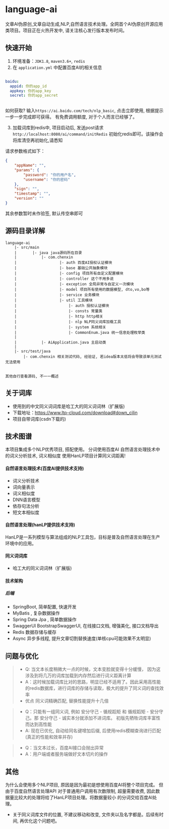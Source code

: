 # language-ai
文章AI伪原创,文章自动生成,NLP,自然语言技术处理。全网首个AI伪原创开源应用类项目。项目正在火热开发中, 请关注核心发行版本发布时间。

## 快速开始
1. 环境准备：`JDK1.8`, `maven3.6+`, `redis`
2. 在 `application.yml` 中配置百度AI的相关信息
```yaml

baidu:
  appid: 你的app_id
  appkey: 你的app_key
  secret: 你的app_secret
  
```
如何获取? 输入`https://ai.baidu.com/tech/nlp_basic`, 点击立即使用, 根据提示一步一步完成即可获得。
有免费调用额度, 对于个人而言已经够了。

3. 加载词库到redis中, 项目启动后, 发送post请求`http://localhost:8080/ai/command/initRedis` 初始化redis即可。该操作会将库清空再初始化,请悉知

请求参数格式如下：
```json
{
	"appName": "",
	"params": {
		"password": "你的用户名",
		"username": "你的密码"
	},
	"sign": "",
	"timestamp": "",
	"version": ""
}
```

其余参数暂时未作验签, 默认传空串即可

## 源码目录详解
```
language-ai
    |- src/main
    |       |- java java源码所在目录
    |           |- com.chenxin
    |                   |- auth 百度AI授权认证模块
    |                   |- base 基础公共抽象模块
    |                   |- config 项目所有自定义配置模块
    |                   |- controller 这个不用多说
    |                   |- exception 全局异常与自定义一次模块
    |                   |- model 项目所有使用的数据模型, dto,vo,bo等
    |                   |- service 业务模块
    |                   |- util 工具模块
    |                       |- auth 授权认证模块
    |                       |- consts 常量类
    |                       |- http http相关
    |                       |- nlp NLP同义词库加载工具
    |                       |- system 系统相关
    |                       |- CommonEnum.java 统一信息处理枚举类
    |
    |           |- AiApplication.java 主启动类
    |
    |- src/test/java
        |- com.chenxin 相关测试代码, 经验证, 若idea版本太低将会导致该单元测试无法使用
  
            
其他自行查看源码, 不一一概述
```

## 关于词库
- 使用到的中文同义词词库是哈工大的同义词词林（扩展版)
- 下载地址：https://www.ltp-cloud.com/download#down_cilin
- 项目自带词库(csdn下载的)

## 技术图谱
本项目集成多个NLP优秀项目, 搭配使用。 分词使用百度AI 自然语言处理技术中的词义分析技术, 词义相似度
使用HanLP项目计算同义词距离!
#### 自然语言处理技术(百度AI提供技术支持)
- 词义分析技术
- 词向量表示
- 词义相似度
- DNN语言模型
- 依存句法分析
- 短文本相似度

#### 自然语言处理(hanLP提供技术支持)

HanLP是一系列模型与算法组成的NLP工具包，目标是普及自然语言处理在生产环境中的应用。

#### 同义词词库
- 哈工大的同义词词林（扩展版)

#### 技术架构

##### 后端
- SpringBoot, 简单配置, 快速开发
- MyBatis ,  复杂数据操作
- Spring Data Jpa , 简单数据操作
- SwaggerUI BootstrapSwaggerUI, 在线接口文档, 增强美化, 接口文档导出
- Redis 数据存储与缓存
- Async 异步多线程, 提升文章切割替换速度(单核cpu可能效果不太明显)

## 问题与优化
> - Q: 当文本长度稍微大一点的时候，文本变脸就变得十分缓慢， 因为这涉及到将几万的词库加载到内存然后进行词义距离计算
> - A：这时候加载词库比对的思路，明显已经不适用了。因此采用高性能的redis数据库，进行词库的存储与读取，极大的提升了同义词的查找效率
> - 优点 同义词精确匹配, 替换性能提升十几倍

> - Q：只能有一组同义词, 例如 安分守己 - 循规蹈矩 和  循规蹈矩 - 安分守己。那 安分守己 - 诚实本分就添加不进词库。 初版先牺牲词库丰富性而达到高性能
> - A: 现在已优化, 自动给同名键增加后缀, 后使用redis模糊查询进行匹配 (真正的性能和效率并存)

> - Q：当文本过长，百度AI接口会抛出异常
> - A：用户端或者服务端做好文本切片的操作


## 其他
为什么会使用多个NLP项目, 原因是因为最初是想使用百度AI将整个项目完成。 但由于百度自然语言处理API
对于普通用户调用有次数限制, 超量需要收费, 因此数据量比较大的处理将给了HanLP项目处理。将数据量较小
的分词交给百度AI处理。

- 关于同义词库文件的位置, 不建议移动和改变, 文件夹以及名字都是。后续有时间, 再优化这个问题吧。